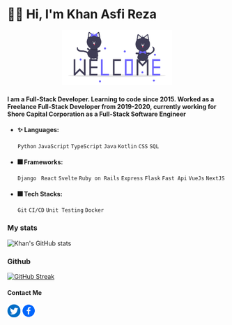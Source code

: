 # 🙋‍♂️ Hi, I'm Khan Asfi Reza


<div align="center">
    <img src="./welcome.gif" alt="drawing" width="50%"/>
</div>    

#### I am a Full-Stack Developer. Learning to code since 2015. Worked as a Freelance Full-Stack Developer from 2019-2020, currently working for Shore Capital Corporation as a Full-Stack Software Engineer

- #### ✨ Languages: 
    ` Python `  ` JavaScript `  ` TypeScript `  ` Java `  ` Kotlin `  ` CSS `  ` SQL `
- #### 🎆 Frameworks: 
   ` Django `  ` React`  ` Svelte `  ` Ruby on Rails `  ` Express `  ` Flask `  ` Fast Api `  ` VueJs ` ` NextJS `
- #### 🎆 Tech Stacks:   
   ` Git `  ` CI/CD `  ` Unit Testing ` ` Docker ` 


### My stats
![Khan's GitHub stats](https://github-readme-stats.vercel.app/api?username=khan-asfi-reza&show_icons=true&theme=radical)

### Github

[![GitHub Streak](http://github-readme-streak-stats.herokuapp.com?user=khan-asfi-reza&theme=dark&date_format=j%20M%5B%20Y%5D)](https://git.io/streak-stats)


#### Contact Me
   <a href="https://www.twitter.com/KhanAsfiReza"><img src="./twitter.png" alt="drawing" width="30"/></a>
   <a href="https://www.facebook.com/khanasfirezapranto10"><img src="./fab.png" alt="drawing" width="30"/></a>
<!---
khan-asfi-reza/khan-asfi-reza is a ✨ special ✨ repository because its `README.md` (this file) appears on your GitHub profile.
You can click the Preview link to take a look at your changes.
--->
